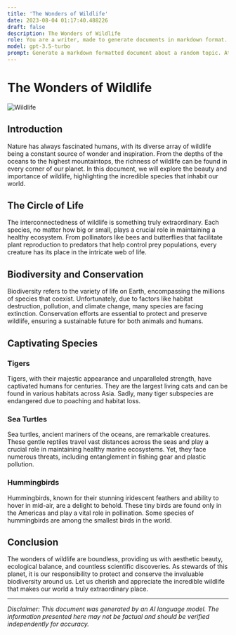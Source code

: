 ```yaml
---
title: 'The Wonders of Wildlife'
date: 2023-08-04 01:17:40.488226
draft: false
description: The Wonders of Wildlife
role: You are a writer, made to generate documents in markdown format. It is very important that all of the documents you generate are in valid markdown format.
model: gpt-3.5-turbo
prompt: Generate a markdown formatted document about a random topic. At the bottom, include a disclaimer explaining that the document was generated by you. The first line of the document should be the title. Make sure that the entire document is in proper markdown format, using a mix of various tags to make the document visually appealing.
---
```


# The Wonders of Wildlife

![Wildlife](https://images.unsplash.com/photo-1503023345310-bd7c1de61c7d)

## Introduction

Nature has always fascinated humans, with its diverse array of wildlife being a constant source of wonder and inspiration. From the depths of the oceans to the highest mountaintops, the richness of wildlife can be found in every corner of our planet. In this document, we will explore the beauty and importance of wildlife, highlighting the incredible species that inhabit our world.

## The Circle of Life

The interconnectedness of wildlife is something truly extraordinary. Each species, no matter how big or small, plays a crucial role in maintaining a healthy ecosystem. From pollinators like bees and butterflies that facilitate plant reproduction to predators that help control prey populations, every creature has its place in the intricate web of life.

## Biodiversity and Conservation

Biodiversity refers to the variety of life on Earth, encompassing the millions of species that coexist. Unfortunately, due to factors like habitat destruction, pollution, and climate change, many species are facing extinction. Conservation efforts are essential to protect and preserve wildlife, ensuring a sustainable future for both animals and humans.

## Captivating Species

### Tigers

Tigers, with their majestic appearance and unparalleled strength, have captivated humans for centuries. They are the largest living cats and can be found in various habitats across Asia. Sadly, many tiger subspecies are endangered due to poaching and habitat loss.

### Sea Turtles

Sea turtles, ancient mariners of the oceans, are remarkable creatures. These gentle reptiles travel vast distances across the seas and play a crucial role in maintaining healthy marine ecosystems. Yet, they face numerous threats, including entanglement in fishing gear and plastic pollution.

### Hummingbirds

Hummingbirds, known for their stunning iridescent feathers and ability to hover in mid-air, are a delight to behold. These tiny birds are found only in the Americas and play a vital role in pollination. Some species of hummingbirds are among the smallest birds in the world.

## Conclusion

The wonders of wildlife are boundless, providing us with aesthetic beauty, ecological balance, and countless scientific discoveries. As stewards of this planet, it is our responsibility to protect and conserve the invaluable biodiversity around us. Let us cherish and appreciate the incredible wildlife that makes our world a truly extraordinary place.

---

*Disclaimer: This document was generated by an AI language model. The information presented here may not be factual and should be verified independently for accuracy.*